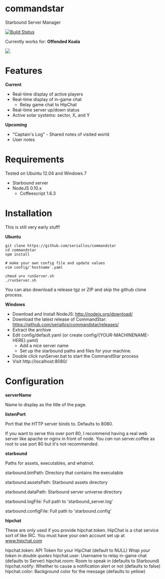 commandstar
===========

Starbound Server Manager

[![Build Status](https://travis-ci.org/seriallos/commandstar.png)](https://travis-ci.org/seriallos/commandstar)

Currently works for: **Offended Koala**

![](https://raw.github.com/seriallos/commandstar/master/commandstar.png)

Features
========

**Current**

* Real-time display of active players
* Real-time display of in-game chat
    * Relay game chat to HipChat
* Real-time server up/down status
* Active solar systems: sector, X, and Y

**Upcoming**

* "Captain's Log" - Shared notes of visited world
* User notes

Requirements
============

Tested on Ubuntu 12.04 and Windows 7

* Starbound server
* NodeJS 0.10.x
    * Coffeescript 1.6.3

Installation
============

This is still very early stuff!

**Ubuntu**

    git clone https://github.com/seriallos/commandstar
    cd commandstar
    npm install
    
    # make your own config file and update values
    vim config/`hostname`.yaml
    
    chmod u+x runServer.sh
    ./runServer.sh

You can also download a release tgz or ZIP and skip the github clone process.

**Windows**

* Download and Install NodeJS: http://nodejs.org/download/
* Download the latest release of CommandStar: https://github.com/seriallos/commandstar/releases/
* Extract the archive
* Edit config/default.yaml (or create config/{YOUR-MACHINENAME-HERE}.yaml)
    * Add a nice server name
    * Set up the starbound paths and files for your machine.
* Double click runServer.bat to start the CommandStar process
* Visit http://localhost:8080/

Configuration
=============

**serverName**

Name to display as the title of the page.

**listenPort**

Port that the HTTP server binds to.  Defaults to 8080.

If you want to serve this over port 80, I recommend having a real web server
like apache or nginx in front of node.  You *can* run server.coffee as root to
use port 80 but it's not recommended.

**starbound**

Paths for assets, executables, and whatnot.

starbound.binPath: Directory that contains the executable

starbound.assetsPath: Starbound assets directory

starbound.dataPath: Starbound server universe directory

starbound.logFile: Full path to 'starbound_server.log'

starbound.configFile: Full path to 'starbound.config'

**hipchat**

These are only used if you provide hipchat.token.  HipChat is a chat service
sort of like IRC.  You must have your own account set up at www.hipchat.com

hipchat.token: API Token for your HipChat (default to NULL) *Wrap your token in
double quotes*
hipchat.user: Username to relay in-game chat (defaults to Server)
hipchat.room: Room to speak in (defaults to Starbound)
hipchat.notify: Whether to cause a notification alert or not (defaults to false)
hipchat.color: Background color for the message (defaults to yellow)
